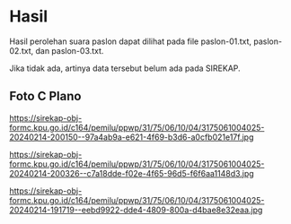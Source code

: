 # Hasil

Hasil perolehan suara paslon dapat dilihat pada file paslon-01.txt, paslon-02.txt, dan paslon-03.txt.

Jika tidak ada, artinya data tersebut belum ada pada SIREKAP.

## Foto C Plano

https://sirekap-obj-formc.kpu.go.id/c164/pemilu/ppwp/31/75/06/10/04/3175061004025-20240214-200150--97a4ab9a-e621-4f69-b3d6-a0cfb021e17f.jpg

https://sirekap-obj-formc.kpu.go.id/c164/pemilu/ppwp/31/75/06/10/04/3175061004025-20240214-200326--c7a18dde-f02e-4f65-96d5-f6f6aa1148d3.jpg

https://sirekap-obj-formc.kpu.go.id/c164/pemilu/ppwp/31/75/06/10/04/3175061004025-20240214-191719--eebd9922-dde4-4809-800a-d4bae8e32eaa.jpg
